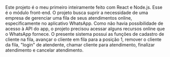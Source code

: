 Este projeto é o meu primeiro inteiramente feito com React e Node.js.
Esse é o módulo front-end.
O projeto busca suprir a necessidade de uma empresa de gerenciar uma fila de seus atendimentos online, especificamente no aplicativo WhatsApp. Como não havia possibilidade de acesso à API do app, o projeto precisou acessar alguns recursos online que o WhatsApp fornece.
O presente sistema possui as funções de cadastro de cliente na fila, avançar o cliente em fila para a posição 1, remover o cliente da fila, "login" de atendente, chamar cliente para atendimento, finalizar atendimento e cancelar atendimento.
